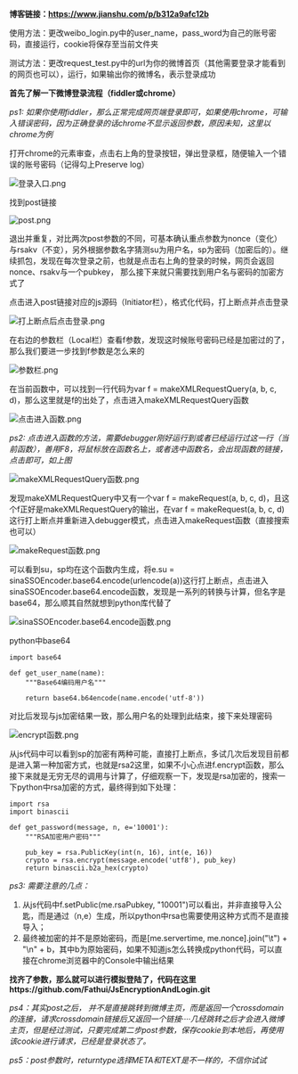 **博客链接：https://www.jianshu.com/p/b312a9afc12b**

使用方法：更改weibo_login.py中的user_name，pass_word为自己的账号密码，直接运行，cookie将保存至当前文件夹

测试方法：更改request_test.py中的url为你的微博首页（其他需要登录才能看到的网页也可以），运行，如果输出你的微博名，表示登录成功


**首先了解一下微博登录流程（fiddler或chrome）**   

*ps1: 如果你使用fiddler，那么正常完成网页端登录即可，如果使用chrome，可输入错误密码，因为正确登录的话chrome不显示返回参数，原因未知，这里以chrome为例*  

打开chrome的元素审查，点击右上角的登录按钮，弹出登录框，随便输入一个错误的账号密码（记得勾上Preserve log）

![登录入口.png](https://upload-images.jianshu.io/upload_images/11202986-9c76c9862ccc2faa.png?imageMogr2/auto-orient/strip%7CimageView2/2/w/1240)

找到post链接

![post.png](https://upload-images.jianshu.io/upload_images/11202986-e65e148d49297b64.png?imageMogr2/auto-orient/strip%7CimageView2/2/w/1240)

退出并重复，对比两次post参数的不同，可基本确认重点参数为nonce（变化）与rsakv（不变），另外根据参数名字猜测su为用户名，sp为密码（加密后的）。继续抓包，发现在每次登录之前，也就是点击右上角的登录的时候，网页会返回nonce、rsakv与一个pubkey， 那么接下来就只需要找到用户名与密码的加密方式了

点击进入post链接对应的js源码（Initiator栏），格式化代码，打上断点并点击登录

![打上断点后点击登录.png](https://upload-images.jianshu.io/upload_images/11202986-b0bc716fc1f4da5e.png?imageMogr2/auto-orient/strip%7CimageView2/2/w/1240)

在右边的参数栏（Local栏）查看f参数，发现这时候账号密码已经是加密过的了，那么我们要进一步找到f参数是怎么来的

![参数栏.png](https://upload-images.jianshu.io/upload_images/11202986-3aadfca687785545.png?imageMogr2/auto-orient/strip%7CimageView2/2/w/1240)

在当前函数中，可以找到一行代码为var f = makeXMLRequestQuery(a, b, c, d)，那么这里就是f的出处了，点击进入makeXMLRequestQuery函数

![点击进入函数.png](https://upload-images.jianshu.io/upload_images/11202986-52b27faaaa4b75ec.png?imageMogr2/auto-orient/strip%7CimageView2/2/w/1240)


*ps2: 点击进入函数的方法，需要debugger刚好运行到或者已经运行过这一行（当前函数），善用F8，将鼠标放在函数名上，或者选中函数名，会出现函数的链接，点击即可，如上图*

![makeXMLRequestQuery函数.png](https://upload-images.jianshu.io/upload_images/11202986-1d4484c8f1ba946e.png?imageMogr2/auto-orient/strip%7CimageView2/2/w/1240)

发现makeXMLRequestQuery中又有一个var f = makeRequest(a, b, c, d)，且这个f正好是makeXMLRequestQuery的输出，在var f = makeRequest(a, b, c, d)这行打上断点并重新进入debugger模式，点击进入makeRequest函数（直接搜索也可以）

![makeRequest函数.png](https://upload-images.jianshu.io/upload_images/11202986-06e62494a3ea9166.png?imageMogr2/auto-orient/strip%7CimageView2/2/w/1240)

可以看到su，sp均在这个函数内生成，将e.su = sinaSSOEncoder.base64.encode(urlencode(a))这行打上断点，点击进入sinaSSOEncoder.base64.encode函数，发现是一系列的转换与计算，但名字是base64，那么顺其自然就想到python库代替了

![sinaSSOEncoder.base64.encode函数.png](https://upload-images.jianshu.io/upload_images/11202986-5b20d322bcc7458a.png?imageMogr2/auto-orient/strip%7CimageView2/2/w/1240)

python中base64
```
import base64

def get_user_name(name):
    """Base64编码用户名"""

    return base64.b64encode(name.encode('utf-8'))
```
对比后发现与js加密结果一致，那么用户名的处理到此结束，接下来处理密码

![encrypt函数.png](https://upload-images.jianshu.io/upload_images/11202986-43c78322ff04a439.png?imageMogr2/auto-orient/strip%7CimageView2/2/w/1240)

从js代码中可以看到sp的加密有两种可能，直接打上断点，多试几次后发现目前都是进入第一种加密方式，也就是rsa2这里，如果不小心点进f.encrypt函数，那么接下来就是无穷无尽的调用与计算了，仔细观察一下，发现是rsa加密的，搜索一下python中rsa加密的方式，最终得到如下处理：
```
import rsa
import binascii

def get_password(message, n, e='10001'):
    """RSA加密用户密码"""

    pub_key = rsa.PublicKey(int(n, 16), int(e, 16))
    crypto = rsa.encrypt(message.encode('utf8'), pub_key)
    return binascii.b2a_hex(crypto)
```

*ps3: 需要注意的几点：*
1. 从js代码中f.setPublic(me.rsaPubkey, "10001")可以看出，并非直接导入公匙，而是通过（n,e）生成，所以python中rsa也需要使用这种方式而不是直接导入；
2. 最终被加密的并不是原始密码，而是[me.servertime, me.nonce].join("\t") + "\n" + b，其中b为原始密码，如果不知道js怎么转换成python代码，可以直接在chrome浏览器中的Console中输出结果


**找齐了参数，那么就可以进行模拟登陆了，代码在这里https://github.com/Fathui/JsEncryptionAndLogin.git**

*ps4：其实post之后， 并不是直接跳转到微博主页，而是返回一个crossdomain的连接，请求crossdomain链接后又返回一个链接····几经跳转之后才会进入微博主页，但是经过测试，只要完成第二步post参数，保存cookie到本地后，再使用该cookie进行请求，已经是登录状态了。*  

*ps5：post参数时，returntype选择META和TEXT是不一样的，不信你试试*










